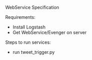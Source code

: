WebService Specification

Requirements:
+ Install Logstash
+ Get WebService/Evenger on server

Steps to run services:
+ run tweet_trigger.py
